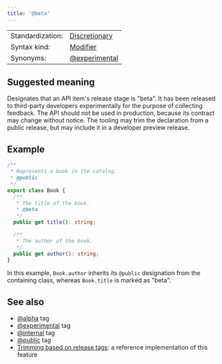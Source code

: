 ```yaml
---
title: '@beta'
---
```


<!-- prettier-ignore-start -->
|    |    |
| -- | -- |
| Standardization: | [Discretionary](../spec/standardization_groups.md) |
| Syntax kind: | [Modifier](../spec/tag_kinds.md) |
| Synonyms: | [@experimental](../tags/experimental.md) |
<!-- prettier-ignore-end -->

## Suggested meaning

Designates that an API item's release stage is "beta". It has been released to third-party developers experimentally
for the purpose of collecting feedback. The API should not be used in production, because its contract may
change without notice. The tooling may trim the declaration from a public release, but may include it in a
developer preview release.

## Example

```ts
/**
 * Represents a book in the catalog.
 * @public
 */
export class Book {
  /**
   * The title of the book.
   * @beta
   */
  public get title(): string;

  /**
   * The author of the book.
   */
  public get author(): string;
}
```

In this example, `Book.author` inherits its `@public` designation from the containing class,
whereas `Book.title` is marked as "beta".

## See also

- [@alpha](../tags/alpha.md) tag
- [@experimental](../tags/experimental.md) tag
- [@internal](../tags/internal.md) tag
- [@public](../tags/public.md) tag
- [Trimming based on release tags](https://api-extractor.com/pages/setup/configure_rollup/#trimming-based-on-release-tags):
  a reference implementation of this feature
